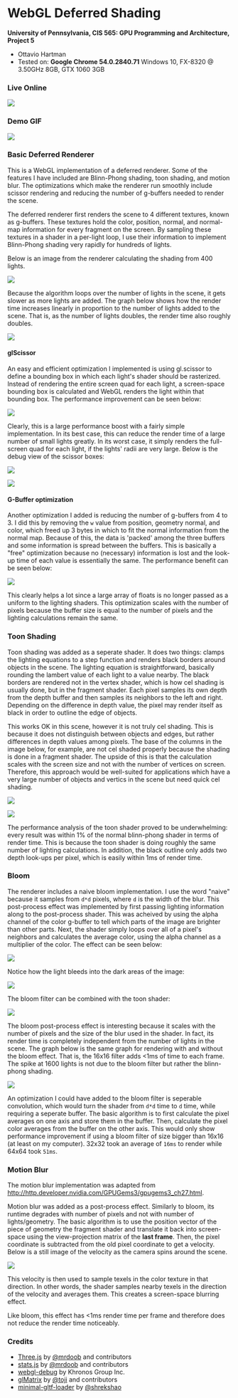 WebGL Deferred Shading
======================

**University of Pennsylvania, CIS 565: GPU Programming and Architecture, Project 5**

* Ottavio Hartman
* Tested on: **Google Chrome 54.0.2840.71**
  Windows 10, FX-8320 @ 3.50GHz 8GB, GTX 1060 3GB

### Live Online

[![](img/thumb.png)](http://TODO.github.io/Project5B-WebGL-Deferred-Shading)

### Demo GIF

![](img/demo.gif)

### Basic Deferred Renderer

This is a WebGL implementation of a deferred renderer. Some of the features I have included are Blinn-Phong shading, toon shading, and motion blur. The optimizations
which make the renderer run smoothly include scissor rendering and reducing the number of g-buffers needed to render the scene. 

The deferred renderer first renders the scene to 4 different textures, known as g-buffers. These textures hold the color, position, normal, and normal-map information
for every fragment on the screen. By sampling these textures in a shader in a per-light loop, I use their information to implement Blinn-Phong shading very rapidly for
hundreds of lights.

Below is an image from the renderer calculating the shading from 400 lights.

![](img/blinnphong.PNG)

Because the algorithm loops over the number of lights in the scene, it gets slower as more lights are added. The graph below shows how the render time increases 
linearly in proportion to the number of lights added to the scene. That is, as the number of lights doubles, the render time also roughly doubles.

![](img/blinn_perf.png)

#### glScissor

An easy and efficient optimization I implemented is using gl.scissor to define a bounding box in which each light's shader should be rasterized. Instead of rendering
the entire screen quad for each light, a screen-space bounding box is calculated and WebGL renders the light within that bounding box. The performance improvement
can be seen below:

![](img/scissor_perf.png)

Clearly, this is a large performance boost with a fairly simple implementation. In its best case, this can reduce the render time of a large number of small lights greatly.
In its worst case, it simply renders the full-screen quad for each light, if the lights' radii are very large. Below is the debug view of the scissor boxes:

![](img/scissor.PNG)

![](img/scissor2.PNG)

#### G-Buffer optimization

Another optimization I added is reducing the number of g-buffers from 4 to 3. I did this by removing the `w` value from position, geometry normal, and color, which freed up 3 bytes
in which to fit the normal information from the normal map. Because of this, the data is 'packed' among the three buffers and some information is spread between the buffers. This is
basically a "free" optimization because no (necessary) information is lost and the look-up time of each value is essentially the same. The performance benefit can be seen below:

![](img/gbuffer_perf.png)

This clearly helps a lot since a large array of floats is no longer passed as a uniform to the lighting shaders. This optimization scales with the number of pixels because the 
buffer size is equal to the number of pixels and the lighting calculations remain the same.

### Toon Shading

Toon shading was added as a seperate shader. It does two things: clamps the lighting equations to a step function and renders black borders around objects in the scene.
The lighting equation is straightforward, basically rounding the lambert value of each light to a value nearby. The black borders are rendered not in the vertex shader,
which is how cel shading is usually done, but in the fragment shader. Each pixel samples its own depth from the depth buffer and then samples its neighbors to the left
and right. Depending on the difference in depth value, the pixel may render itself as black in order to outline the edge of objects.

This works OK in this scene, however it is not truly cel shading. This is because it does not distinguish between objects and edges, but rather differences in depth values
among pixels. The base of the columns in the image below, for example, are not cel shaded properly because the shading is done in a fragment shader. The upside of this
is that the calculation scales with the screen size and not with the number of vertices on screen. Therefore, this approach would be well-suited for applications which
have a very large number of objects and vertics in the scene but need quick cel shading.

![](img/toon_3.PNG)


![](img/toon_4.PNG)

The performance analysis of the toon shader proved to be underwhelming: every result was within 1% of the normal blinn-phong shader in terms of render time. This is because
the toon shader is doing roughly the same number of lighting calculations. In addition, the black outline only adds two depth look-ups per pixel, which is easily within 1ms
of render time. 

### Bloom

The renderer includes a naive bloom implementation. I use the word "naive" because it samples from `d*d` pixels, where `d` is the width of the blur. This post-process effect
was implemented by first passing lighting information along to the post-process shader. This was acheived by using the alpha channel of the color g-buffer to tell which parts
of the image are brighter than other parts. Next, the shader simply loops over all of a pixel's neighbors and calculates the average color, using the alpha channel as a multiplier 
of the color. The effect can be seen below:

![](img/bloom.PNG)

Notice how the light bleeds into the dark areas of the image:

![](img/bloom_400.PNG)

The bloom filter can be combined with the toon shader:

![](img/bloom_toon.PNG)

The bloom post-process effect is interesting because it scales with the number of pixels and the size of the blur used in the shader. In fact, its render time is completely independent from
the number of lights in the scene. The graph below is the same graph for rendering with and without the bloom effect. That is, the 16x16 filter adds <1ms of time to each frame. The spike at 
1600 lights is not due to the bloom filter but rather the blinn-phong shading.

![](img/bloom_perf.png)

An optimization I could have added to the bloom filter is seperable convolution, which would turn the shader from `d*d` time to `d` time, while requiring a seperate buffer. The basic algorithm
is to first calculate the pixel averages on one axis and store them in the buffer. Then, calculate the pixel color averages from the buffer on the other axis. This would only show performance
improvement if using a bloom filter of size bigger than 16x16 (at least on my computer). 32x32 took an average of `16ms` to render while 64x64 took `51ms`. 

### Motion Blur

The motion blur implementation was adapted from http://http.developer.nvidia.com/GPUGems3/gpugems3_ch27.html.

Motion blur was added as a post-process effect. Similarly to bloom, its runtime degrades with number of pixels and not with number of lights/geometry. The basic algorithm is to use the position
vector of the piece of geometry the fragment shader and translate it back into screen-space using the view-projection matrix of the __last frame__. Then, the pixel coordinate is subtracted from
the old pixel coordinate to get a velocity. Below is a still image of the velocity as the camera spins around the scene.

![](img/velocity.PNG)

This velocity is then used to sample texels in the color texture in that direction. In other words, the shader samples nearby texels in the direction of the velocity and averages them. This creates
a screen-space blurring effect.

Like bloom, this effect has <1ms render time per frame and therefore does not reduce the render time noticeably.

### Credits

* [Three.js](https://github.com/mrdoob/three.js) by [@mrdoob](https://github.com/mrdoob) and contributors
* [stats.js](https://github.com/mrdoob/stats.js) by [@mrdoob](https://github.com/mrdoob) and contributors
* [webgl-debug](https://github.com/KhronosGroup/WebGLDeveloperTools) by Khronos Group Inc.
* [glMatrix](https://github.com/toji/gl-matrix) by [@toji](https://github.com/toji) and contributors
* [minimal-gltf-loader](https://github.com/shrekshao/minimal-gltf-loader) by [@shrekshao](https://github.com/shrekshao)
